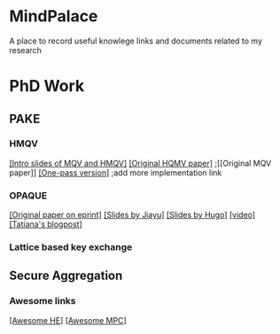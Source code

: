 # MindPalace
A place to record useful knowlege links and documents related to my research 

# PhD Work
## PAKE
### HMQV 
[[Intro slides of MQV and HMQV]](https://www.aumasson.jp/data/talks/mqv_ic67.pdf)
[[Original HQMV paper]](https://eprint.iacr.org/2005/176.pdf)
;[[Original MQV paper]]
[[One-pass version]](https://eprint.iacr.org/2010/638.pdf)
;add more implementation link

### OPAQUE
[[Original paper on eprint]](https://eprint.iacr.org/2018/163.pdf)
[[Slides by Jiayu]](https://eurocrypt.iacr.org/2018/Slides/Thursday/TrackA/02-03.pdf)
[[Slides by Hugo]](https://rwc.iacr.org/2019/slides/opaque-rwc19-posted.pdf)
[[video]](https://www.youtube.com/watch?v=LivwMvoEEKM)
[[Tatiana's blogpost]](https://blog.cloudflare.com/opaque-oblivious-passwords/)

### Lattice based key exchange

## Secure Aggregation

### Awesome links
[[Awesome HE]](https://github.com/jonaschn/awesome-he)
[[Awesome MPC]](https://github.com/rdragos/awesome-mpc)
